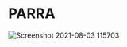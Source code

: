# PARRA

![Screenshot 2021-08-03 115703](https://user-images.githubusercontent.com/49569602/128080812-4d0d9716-248a-416e-b8a1-1d22a55c637a.png)

